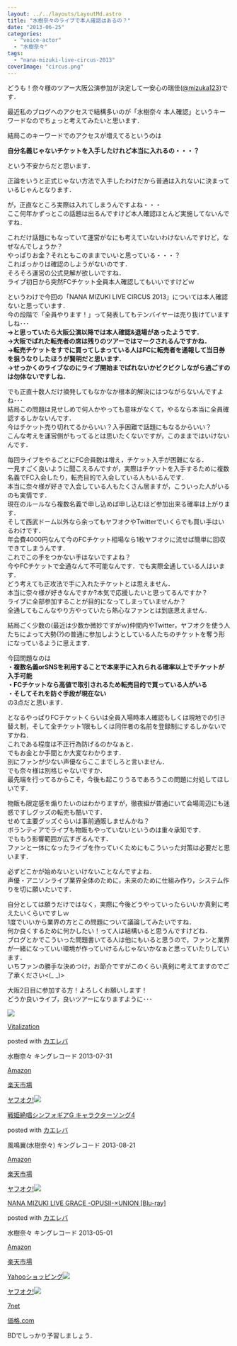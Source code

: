 ```yaml
---
layout: ../../layouts/LayoutMd.astro
title: "水樹奈々のライブで本人確認はあるの？"
date: "2013-06-25"
categories: 
  - "voice-actor"
  - "水樹奈々"
tags: 
  - "nana-mizuki-live-circus-2013"
coverImage: "circus.png"
---
```


どうも！奈々様のツアー大阪公演参加が決定して一安心の瑞佳([@mizuka123](https://twitter.com/mizuka123))です．

最近私のブログへのアクセスで結構多いのが「水樹奈々 本人確認」というキーワードなのでちょっと考えてみたいと思います．

結局このキーワードでのアクセスが増えてるというのは

**自分名義じゃないチケットを入手したけれど本当に入れるの・・・？**

という不安からだと思います．

正論をいうと正式じゃない方法で入手したわけだから普通は入れないに決まっているじゃんとなります．

が，正直なところ実際は入れてしまうんですよね・・・  
ここ何年かずっとこの話題は出るんですけど本人確認ほとんど実施してないんですね．

これだけ話題にもなっていて運営がなにも考えていないわけないんですけど，なぜなんでしょうか？  
やっぱりお金？それともこのままでいいと思っている・・・？  
こればっかりは確認のしようがないのです．  
そろそろ運営の公式見解が欲しいですね．  
ライブ初日から突然FCチケット全員本人確認してもいいですけどｗ

というわけで今回の「NANA MIZUKI LIVE CIRCUS 2013」については本人確認ないと思っています．  
今の段階で「全員やります！」って発表してもテンバイヤーは売り抜けていますしね･･･  
**→と思っていたら大阪公演以降では本人確認&退場があったようです．  
→大阪でばれた転売者の席は残りのツアーではマークされるんですかね．  
→転売チケットをすでに買ってしまっている人はFCに転売者を通報して当日券を狙うなりしたほうが賢明だと思います．  
→せっかくのライブなのにライブ開始までばれないかビクビクしながら過ごすのは勿体ないですしね．**

  
でも正直十数人だけ摘発してもなかなか根本的解決にはつながらないんですよね･･･  
結局この問題は見せしめで何人かやっても意味がなくて，やるなら本当に全員確認するしかないんです．  
今はチケット売り切れてるからいい？入手困難で話題にもなるからいい？  
こんな考えを運営側がもってるとは思いたくないですが，このままではいけないんです．

毎回ライブをやるごとにFC会員数は増え，チケット入手が困難になる．  
一見すごく良いように聞こえるんですが，実際はチケットを入手するために複数名義でFC入会したり，転売目的で入会している人もいるんです．  
本当に奈々様が好きで入会している人もたくさん居ますが，こういった人がいるのも実情です．  
現在のルールなら複数名義で申し込めば申し込むほど参加出来る確率は上がります．  
そして西武ドーム以外なら余ってもヤフオクやTwitterでいくらでも買い手はいるわけです．  
年会費4000円なんて今のFCチケット相場なら1枚ヤフオクに流せば簡単に回収できてしまうんです．  
これでこの手をつかない手はないですよね？  
今やFCチケットで全通なんて不可能なんです．でも実際全通している人はいます．  
どう考えても正攻法で手に入れたチケットとは思えません．  
本当に奈々様が好きなんですか?本気で応援したいと思ってるんですか？  
ライブに全部参加することが目的になってしまっていませんか？  
全通してもこんなやり方やっていたら熱心なファンとは到底思えません．

結局ごく少数の(最近は少数か微妙ですがｗ)仲間内やTwitter，ヤフオクを使う人たちによって大勢(?)の普通に参加しようとしている人たちのチケットを奪う形になっているように思えます．

今回問題なのは  
**・複数名義orSNSを利用することで本来手に入れられる確率以上でチケットが入手可能**  
**・FCチケットなら高値で取引されるため転売目的で買っている人がいる  
・そしてそれを防ぐ手段が現在ない**  
の3点だと思います．

となるやっぱりFCチケットくらいは全員入場時本人確認もしくは現地での引き替え制，そして全チケット1限もしくは同伴者の名前を登録制にするしかないですかね．  
これである程度は不正行為防げるのかなぁと．  
でもお金とか手間とか大変なわかります．  
別にファンが少ない声優ならここまでしろと言いません．  
でも奈々様は別格じゃないですか．  
最先端を行ってるからこそ，今後も起こりうるであろうこの問題に対処してほしいです．

物販も限定感を煽りたいのはわかりますが，徹夜組が普通にいて会場周辺にも迷惑ですしグッズの転売も酷いです．  
せめて主要グッズぐらいは事前通販しませんかね？  
ボランティアでライブも物販もやっていないというのは重々承知です．  
でももう影響範囲が広すぎるんです．  
ファンと一体になったライブを作っていくためにもこういった対策は必要だと思います．

必ずどこかが始めないといけないことなんですよね．  
声優・アニソンライブ業界全体のために，未来のために仕組み作り，システム作りを切に願いたいです．

自分としては願うだけではなく，実際に今後どうやっていったらいいか真剣に考えたいくらいですしｗ  
1度でいいから業界の方とこの問題について議論してみたいですね．  
何か良くするために何かしたい！って人は結構いると思うんですけどね．  
ブログとかでこういった問題書いてる人は他にもいると思うので，ファンと業界が一緒になっていい環境が作っていけるんじゃないかなぁと思っていたりしています．  
いちファンの勝手な決めつけ，お節介ですがこのくらい真剣に考えてますのでご了承ください<(\_ \_)>

大阪2日目に参加する方！よろしくお願いします！  
どうか良いライブ，良いツアーになりますように･･･

[![](/archive/images/41OxqSA-eoL._SL160_.jpg)](https://www.amazon.co.jp/exec/obidos/ASIN/B00D1B8SA4/mizuka123-22/ref=nosim/)

[Vitalization](https://www.amazon.co.jp/exec/obidos/ASIN/B00D1B8SA4/mizuka123-22/ref=nosim/)

posted with [カエレバ](http://kaereba.com)

水樹奈々 キングレコード 2013-07-31

[Amazon](http://www.amazon.co.jp/gp/search?keywords=Vitalization&__mk_ja_JP=%83J%83%5E%83J%83i&tag=mizuka123-22 "アマゾン")

[楽天市場](http://hb.afl.rakuten.co.jp/hgc/032b53ee.4b34c5ee.0f4a541e.f440145e/?pc=http%3A%2F%2Fsearch.rakuten.co.jp%2Fsearch%2Fmall%2FVitalization%2F-%2Ff.1-p.1-s.1-sf.0-st.A-v.2%3Fx%3D0%26scid%3Daf_ich_link_urltxt%26m%3Dhttp%3A%2F%2Fm.rakuten.co.jp%2F "楽天市場")

[ヤフオク!![](/archive/images/51x8lWYh7XL._SL160_.jpg)](//ck.jp.ap.valuecommerce.com/servlet/referral?sid=3066752&pid=881990645&vc_url=http%3A%2F%2Fauctions.search.yahoo.co.jp%2Fsearch%3Fvo%3D%26ve%3D%26auccat%3D0%26aucminprice%3D%26aucmaxprice%3D%26aucmin_bidorbuy_price%3D%26aucmax_bidorbuy_price%3D%26loc_cd%3D0%26abatch%3D0%26istatus%3D0%26filtered%3D1%26ei%3DUTF-8%26tab_ex%3Dcommerce%26va%3DVitalization "ヤフオク!")

[戦姫絶唱シンフォギアG キャラクターソング4](https://www.amazon.co.jp/exec/obidos/ASIN/B00DHMF4YU/mizuka123-22/ref=nosim/)

posted with [カエレバ](http://kaereba.com)

風鳴翼(水樹奈々) キングレコード 2013-08-21

[Amazon](http://www.amazon.co.jp/gp/search?keywords=%90%ED%95P%90%E2%8F%A5%83V%83%93%83t%83H%83M%83AG&__mk_ja_JP=%83J%83%5E%83J%83i&tag=mizuka123-22 "アマゾン")

[楽天市場](http://hb.afl.rakuten.co.jp/hgc/032b53ee.4b34c5ee.0f4a541e.f440145e/?pc=http%3A%2F%2Fsearch.rakuten.co.jp%2Fsearch%2Fmall%2F%25E6%2588%25A6%25E5%25A7%25AB%25E7%25B5%25B6%25E5%2594%25B1%25E3%2582%25B7%25E3%2583%25B3%25E3%2583%2595%25E3%2582%25A9%25E3%2582%25AE%25E3%2582%25A2G%2F-%2Ff.1-p.1-s.1-sf.0-st.A-v.2%3Fx%3D0%26scid%3Daf_ich_link_urltxt%26m%3Dhttp%3A%2F%2Fm.rakuten.co.jp%2F "楽天市場")

[ヤフオク!![](/archive/images/41F9-uQ0UeL._SL160_.jpg)](//ck.jp.ap.valuecommerce.com/servlet/referral?sid=3066752&pid=881990645&vc_url=http%3A%2F%2Fauctions.search.yahoo.co.jp%2Fsearch%3Fvo%3D%26ve%3D%26auccat%3D0%26aucminprice%3D%26aucmaxprice%3D%26aucmin_bidorbuy_price%3D%26aucmax_bidorbuy_price%3D%26loc_cd%3D0%26abatch%3D0%26istatus%3D0%26filtered%3D1%26ei%3DUTF-8%26tab_ex%3Dcommerce%26va%3D%25E6%2588%25A6%25E5%25A7%25AB%25E7%25B5%25B6%25E5%2594%25B1%25E3%2582%25B7%25E3%2583%25B3%25E3%2583%2595%25E3%2582%25A9%25E3%2582%25AE%25E3%2582%25A2G "ヤフオク!")

[NANA MIZUKI LIVE GRACE -OPUSII-×UNION \[Blu-ray\]](https://www.amazon.co.jp/exec/obidos/ASIN/B00BHJGQT2/mizuka123-22/ref=nosim/)

posted with [カエレバ](http://kaereba.com)

水樹奈々 キングレコード 2013-05-01

[Amazon](http://www.amazon.co.jp/gp/search?keywords=NANA%20MIZUKI%20LIVE%20GRACE&__mk_ja_JP=%83J%83%5E%83J%83i&tag=mizuka123-22 "アマゾン")

[楽天市場](http://hb.afl.rakuten.co.jp/hgc/032b53ee.4b34c5ee.0f4a541e.f440145e/?pc=http%3A%2F%2Fsearch.rakuten.co.jp%2Fsearch%2Fmall%2FNANA%2520MIZUKI%2520LIVE%2520GRACE%2F-%2Ff.1-p.1-s.1-sf.0-st.A-v.2%3Fx%3D0%26scid%3Daf_ich_link_urltxt%26m%3Dhttp%3A%2F%2Fm.rakuten.co.jp%2F "楽天市場")

[Yahooショッピング![](//ad.jp.ap.valuecommerce.com/servlet/gifbanner?sid=3066752&pid=881990642)](//ck.jp.ap.valuecommerce.com/servlet/referral?sid=3066752&pid=881990642&vc_url=http%3A%2F%2Fshopping.search.yahoo.co.jp%2Fsearch%3FuIv%3Don%26ei%3DUTF-8%26tab_ex%3Dcommerce%26slider%3D0%26va%3DNANA%2520MIZUKI%2520LIVE%2520GRACE "Yahooショッピング")

[ヤフオク!![](//ad.jp.ap.valuecommerce.com/servlet/gifbanner?sid=3066752&pid=881990645)](//ck.jp.ap.valuecommerce.com/servlet/referral?sid=3066752&pid=881990645&vc_url=http%3A%2F%2Fauctions.search.yahoo.co.jp%2Fsearch%3Fvo%3D%26ve%3D%26auccat%3D0%26aucminprice%3D%26aucmaxprice%3D%26aucmin_bidorbuy_price%3D%26aucmax_bidorbuy_price%3D%26loc_cd%3D0%26abatch%3D0%26istatus%3D0%26filtered%3D1%26ei%3DUTF-8%26tab_ex%3Dcommerce%26va%3DNANA%2520MIZUKI%2520LIVE%2520GRACE "ヤフオク!")

[7net](//ck.jp.ap.valuecommerce.com/servlet/referral?sid=3066752&pid=881990643&vc_url=http%3A%2F%2Fwww.7netshopping.jp%2Fall%2Fsearch_result%2F-%2Fbprice%2Foff%2Fsort%2F0%2Fkword_in%2FNANA%2520MIZUKI%2520LIVE%2520GRACE%2FallGoods%2Fon%2Fsubmit.x%2F30%2Fdisp_result%2F1%2Fsubmit.y%2F9%2Fprvlg%2Foff%2Fnobuy%2Fon%2FsetProduct%2Foff%2Foop%2Fon%2Fctgy%2Fall%2FfromKeywordSearch%2Ftrue "セブンネットショッピング")

[価格.com](http://kakaku.com/search_results/NANA%20MIZUKI%20LIVE%20GRACE/ "kakakucom")

BDでしっかり予習しましょう．

